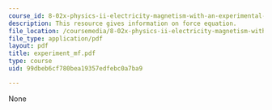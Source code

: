 ```yaml
---
course_id: 8-02x-physics-ii-electricity-magnetism-with-an-experimental-focus-spring-2005
description: This resource gives information on force equation.
file_location: /coursemedia/8-02x-physics-ii-electricity-magnetism-with-an-experimental-focus-spring-2005/99dbeb6cf780bea19357edfebc0a7ba9_experiment_mf.pdf
file_type: application/pdf
layout: pdf
title: experiment_mf.pdf
type: course
uid: 99dbeb6cf780bea19357edfebc0a7ba9

---
```

None